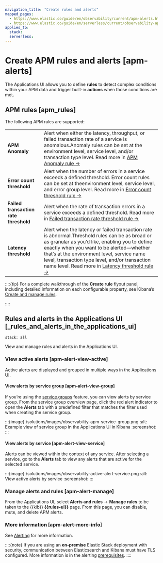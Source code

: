 ```yaml
---
navigation_title: "Create rules and alerts"
mapped_pages:
  - https://www.elastic.co/guide/en/observability/current/apm-alerts.html
  - https://www.elastic.co/guide/en/serverless/current/observability-apm-alerts.html
applies_to:
  stack:
  serverless:
---
```


# Create APM rules and alerts [apm-alerts]

The Applications UI allows you to define **rules** to detect complex conditions within your APM data and trigger built-in **actions** when those conditions are met.

## APM rules [apm_rules]

The following APM rules are supported:

|     |     |
| --- | --- |
| **APM Anomaly** | Alert when either the latency, throughput, or failed transaction rate of a service is anomalous.Anomaly rules can be set at the environment level, service level, and/or transaction type level. Read more in [APM Anomaly rule →](../../../solutions/observability/incident-management/create-an-apm-anomaly-rule.md) |
| **Error count threshold** | Alert when the number of errors in a service exceeds a defined threshold. Error count rules can be set at theenvironment level, service level, and error group level. Read more in [Error count threshold rule →](../../../solutions/observability/incident-management/create-an-error-count-threshold-rule.md) |
| **Failed transaction rate threshold** | Alert when the rate of transaction errors in a service exceeds a defined threshold. Read more in [Failed transaction rate threshold rule →](../../../solutions/observability/incident-management/create-failed-transaction-rate-threshold-rule.md) |
| **Latency threshold** | Alert when the latency or failed transaction rate is abnormal.Threshold rules can be as broad or as granular as you’d like, enabling you to define exactly when you want to be alerted—​whether that’s at the environment level, service name level, transaction type level, and/or transaction name level. Read more in [Latency threshold rule →](../../../solutions/observability/incident-management/create-latency-threshold-rule.md) |

::::{tip}
For a complete walkthrough of the **Create rule** flyout panel, including detailed information on each configurable property, see Kibana’s [Create and manage rules](../../../explore-analyze/alerts-cases/alerts/create-manage-rules.md).

::::

## Rules and alerts in the Applications UI [_rules_and_alerts_in_the_applications_ui]
```{applies_to}
stack: all
```

View and manage rules and alerts in the Applications UI.

### View active alerts [apm-alert-view-active]

Active alerts are displayed and grouped in multiple ways in the Applications UI.

#### View alerts by service group [apm-alert-view-group]

If you’re using the [service groups](../../../solutions/observability/apps/services.md#service-groups) feature, you can view alerts by service group. From the service group overview page, click the red alert indicator to open the **Alerts** tab with a predefined filter that matches the filter used when creating the service group.

:::{image} /solutions/images/observability-apm-service-group.png
:alt: Example view of service group in the Applications UI in Kibana
:screenshot:
:::

#### View alerts by service [apm-alert-view-service]

Alerts can be viewed within the context of any service. After selecting a service, go to the **Alerts** tab to view any alerts that are active for the selected service.

:::{image} /solutions/images/observability-active-alert-service.png
:alt: View active alerts by service
:screenshot:
:::

### Manage alerts and rules [apm-alert-manage]

From the Applications UI, select **Alerts and rules** → **Manage rules** to be taken to the {{kib}} **{{rules-ui}}** page. From this page, you can disable, mute, and delete APM alerts.

### More information [apm-alert-more-info]

See [Alerting](../../../explore-analyze/alerts-cases.md) for more information.

::::{note}
If you are using an **on-premise** Elastic Stack deployment with security, communication between Elasticsearch and Kibana must have TLS configured. More information is in the alerting [prerequisites](../../../explore-analyze/alerts-cases/alerts/alerting-setup.md#alerting-prerequisites).
::::